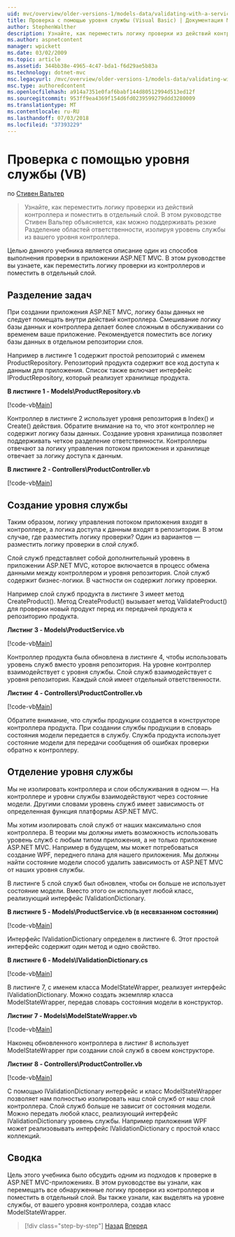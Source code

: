 ```yaml
---
uid: mvc/overview/older-versions-1/models-data/validating-with-a-service-layer-vb
title: Проверка с помощью уровня службы (Visual Basic) | Документация Майкрософт
author: StephenWalther
description: Узнайте, как переместить логику проверки из действий контроллера и поместить в отдельный слой. В этом руководстве объясняется, Стивен Вальтер как вы...
ms.author: aspnetcontent
manager: wpickett
ms.date: 03/02/2009
ms.topic: article
ms.assetid: 344bb38e-4965-4c47-bda1-f6d29ae5b83a
ms.technology: dotnet-mvc
msc.legacyurl: /mvc/overview/older-versions-1/models-data/validating-with-a-service-layer-vb
msc.type: authoredcontent
ms.openlocfilehash: a914a7351e0faf6babf144d80512994d513ed12f
ms.sourcegitcommit: 953ff9ea4369f154d6fd0239599279ddd3280009
ms.translationtype: MT
ms.contentlocale: ru-RU
ms.lasthandoff: 07/03/2018
ms.locfileid: "37393229"
---
```

<a name="validating-with-a-service-layer-vb"></a>Проверка с помощью уровня службы (VB)
====================
по [Стивен Вальтер](https://github.com/StephenWalther)

> Узнайте, как переместить логику проверки из действий контроллера и поместить в отдельный слой. В этом руководстве Стивен Вальтер объясняется, как можно поддерживать резкие Разделение областей ответственности, изолируя уровень службы из вашего уровня контроллера.


Целью данного учебника является описание один из способов выполнения проверки в приложении ASP.NET MVC. В этом руководстве вы узнаете, как переместить логику проверки из контроллеров и поместить в отдельный слой.

## <a name="separating-concerns"></a>Разделение задач

При создании приложения ASP.NET MVC, логику базы данных не следует помещать внутри действий контроллера. Смешивание логику базы данных и контроллера делает более сложным в обслуживании со временем ваше приложение. Рекомендуется поместить все логику базы данных в отдельном репозитории слоя.

Например в листинге 1 содержит простой репозиторий с именем ProductRepository. Репозиторий продукта содержит все код доступа к данным для приложения. Список также включает интерфейс IProductRepository, который реализует хранилище продукта.

**В листинге 1 - Models\ProductRepository.vb**

[!code-vb[Main](validating-with-a-service-layer-vb/samples/sample1.vb)]

Контроллер в листинге 2 использует уровня репозитория в Index() и Create() действия. Обратите внимание на то, что этот контроллер не содержит логику базы данных. Создание уровня хранилища позволяет поддерживать четкое разделение ответственности. Контроллеры отвечают за логику управления потоком приложения и хранилище отвечает за логику доступа к данным.

**В листинге 2 - Controllers\ProductController.vb**

[!code-vb[Main](validating-with-a-service-layer-vb/samples/sample2.vb)]

## <a name="creating-a-service-layer"></a>Создание уровня службы

Таким образом, логику управления потоком приложения входят в контроллере, а логика доступа к данным входят в репозитории. В этом случае, где разместить логику проверки? Один из вариантов — разместить логику проверки в *слой служб*.

Слой служб представляет собой дополнительный уровень в приложении ASP.NET MVC, которое включается в процесс обмена данными между контроллером и уровня репозитория. Слой служб содержит бизнес-логики. В частности он содержит логику проверки.

Например слой служб продукта в листинге 3 имеет метод CreateProduct(). Метод CreateProduct() вызывает метод ValidateProduct() для проверки новый продукт перед их передачей продукта к репозиторию продукта.

**Листинг 3 - Models\ProductService.vb**

[!code-vb[Main](validating-with-a-service-layer-vb/samples/sample3.vb)]

Контроллер продукта была обновлена в листинге 4, чтобы использовать уровень служб вместо уровня репозитория. На уровне контроллер взаимодействует с уровня службы. Слой служб взаимодействует с уровня репозитория. Каждый слой имеет отдельный ответственности.

**Листинг 4 - Controllers\ProductController.vb**

[!code-vb[Main](validating-with-a-service-layer-vb/samples/sample4.vb)]

Обратите внимание, что службы продукции создается в конструкторе контроллера продукта. При создании службы продукции в словарь состояния модели передается в службу. Служба продукта использует состояние модели для передачи сообщения об ошибках проверки обратно к контроллеру.

## <a name="decoupling-the-service-layer"></a>Отделение уровня службы

Мы не изолировать контроллера и слои обслуживания в одном —. На контроллере и уровни службы взаимодействуют через состояние модели. Другими словами уровень служб имеет зависимость от определенная функция платформы ASP.NET MVC.

Мы хотим изолировать слой служб от наших максимально слоя контроллера. В теории мы должны иметь возможность использовать уровень служб с любым типом приложения, а не только приложение ASP.NET MVC. Например в будущем, мы может потребоваться создание WPF, переднего плана для нашего приложения. Мы должны найти состояние модели способ удалить зависимость от ASP.NET MVC от наших уровня службы.

В листинге 5 слой служб был обновлен, чтобы он больше не использует состояние модели. Вместо этого он использует любой класс, реализующий интерфейс IValidationDictionary.

**В листинге 5 - Models\ProductService.vb (в несвязанном состоянии)**

[!code-vb[Main](validating-with-a-service-layer-vb/samples/sample5.vb)]

Интерфейс IValidationDictionary определен в листинге 6. Этот простой интерфейс содержит один метод и одно свойство.

**В листинге 6 - Models\IValidationDictionary.cs**

[!code-vb[Main](validating-with-a-service-layer-vb/samples/sample6.vb)]

В листинге 7, с именем класса ModelStateWrapper, реализует интерфейс IValidationDictionary. Можно создать экземпляр класса ModelStateWrapper, передав словарь состояния модели в конструктор.

**Листинг 7 - Models\ModelStateWrapper.vb**

[!code-vb[Main](validating-with-a-service-layer-vb/samples/sample7.vb)]

Наконец обновленного контроллера в листинг 8 использует ModelStateWrapper при создании слой служб в своем конструкторе.

**Листинг 8 - Controllers\ProductController.vb**

[!code-vb[Main](validating-with-a-service-layer-vb/samples/sample8.vb)]

С помощью IValidationDictionary интерфейс и класс ModelStateWrapper позволяет нам полностью изолировать наш слой служб от наш слой контроллера. Слой служб больше не зависит от состояния модели. Можно передать любой класс, реализующий интерфейс IValidationDictionary уровень службы. Например приложения WPF может реализовывать интерфейс IValidationDictionary с простой класс коллекций.

## <a name="summary"></a>Сводка

Цель этого учебника было обсудить одним из подходов к проверке в ASP.NET MVC-приложениях. В этом руководстве вы узнали, как перемещать все обнаруженные логику проверки из контроллеров и поместить в отдельный слой. Вы также узнали, как выделять на уровне службы, от вашего уровня контроллера, создав класс ModelStateWrapper.

> [!div class="step-by-step"]
> [Назад](validating-with-the-idataerrorinfo-interface-vb.md)
> [Вперед](validation-with-the-data-annotation-validators-vb.md)
